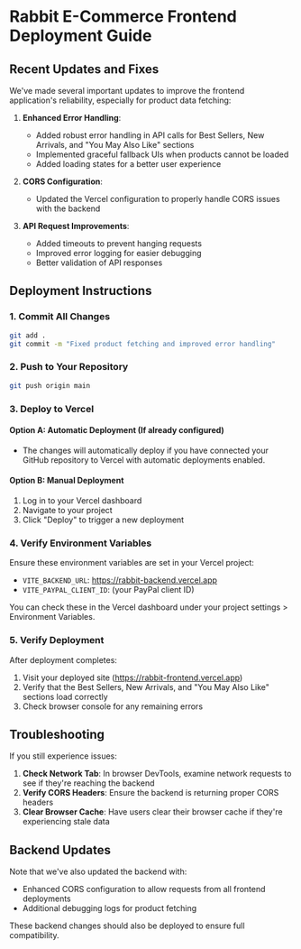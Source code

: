 # Rabbit E-Commerce Frontend Deployment Guide

## Recent Updates and Fixes

We've made several important updates to improve the frontend application's reliability, especially for product data fetching:

1. **Enhanced Error Handling**:
   - Added robust error handling in API calls for Best Sellers, New Arrivals, and "You May Also Like" sections
   - Implemented graceful fallback UIs when products cannot be loaded
   - Added loading states for a better user experience

2. **CORS Configuration**:
   - Updated the Vercel configuration to properly handle CORS issues with the backend

3. **API Request Improvements**:
   - Added timeouts to prevent hanging requests
   - Improved error logging for easier debugging
   - Better validation of API responses

## Deployment Instructions

### 1. Commit All Changes

```bash
git add .
git commit -m "Fixed product fetching and improved error handling"
```

### 2. Push to Your Repository

```bash
git push origin main
```

### 3. Deploy to Vercel

#### Option A: Automatic Deployment (If already configured)
- The changes will automatically deploy if you have connected your GitHub repository to Vercel with automatic deployments enabled.

#### Option B: Manual Deployment
1. Log in to your Vercel dashboard
2. Navigate to your project
3. Click "Deploy" to trigger a new deployment

### 4. Verify Environment Variables

Ensure these environment variables are set in your Vercel project:
- `VITE_BACKEND_URL`: https://rabbit-backend.vercel.app
- `VITE_PAYPAL_CLIENT_ID`: (your PayPal client ID)

You can check these in the Vercel dashboard under your project settings > Environment Variables.

### 5. Verify Deployment

After deployment completes:
1. Visit your deployed site (https://rabbit-frontend.vercel.app)
2. Verify that the Best Sellers, New Arrivals, and "You May Also Like" sections load correctly
3. Check browser console for any remaining errors

## Troubleshooting

If you still experience issues:

1. **Check Network Tab**: In browser DevTools, examine network requests to see if they're reaching the backend
2. **Verify CORS Headers**: Ensure the backend is returning proper CORS headers
3. **Clear Browser Cache**: Have users clear their browser cache if they're experiencing stale data

## Backend Updates

Note that we've also updated the backend with:
- Enhanced CORS configuration to allow requests from all frontend deployments
- Additional debugging logs for product fetching

These backend changes should also be deployed to ensure full compatibility. 